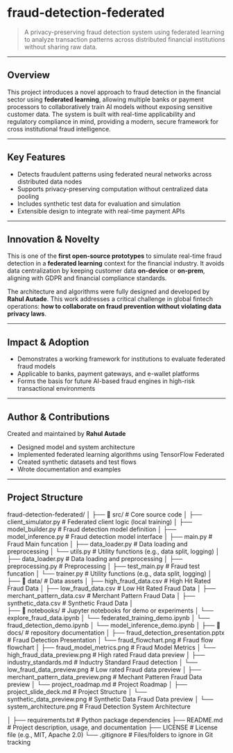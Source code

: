 # fraud-detection-federated

> A privacy-preserving fraud detection system using federated learning to analyze transaction patterns across distributed financial institutions without sharing raw data.

---

## Overview

This project introduces a novel approach to fraud detection in the financial sector using **federated learning**, allowing multiple banks or payment processors to collaboratively train AI models without exposing sensitive customer data. The system is built with real-time applicability and regulatory compliance in mind, providing a modern, secure framework for cross institutional fraud intelligence.

---

## Key Features

- Detects fraudulent patterns using federated neural networks across distributed data nodes
- Supports privacy-preserving computation without centralized data pooling
- Includes synthetic test data for evaluation and simulation
- Extensible design to integrate with real-time payment APIs

---

## Innovation & Novelty

This is one of the **first open-source prototypes** to simulate real-time fraud detection in a **federated learning** context for the financial industry. It avoids data centralization by keeping customer data **on-device** or **on-prem**, aligning with GDPR and financial compliance standards.

The architecture and algorithms were fully designed and developed by **Rahul Autade**. This work addresses a critical challenge in global fintech operations: **how to collaborate on fraud prevention without violating data privacy laws**.

---

## Impact & Adoption

-  Demonstrates a working framework for institutions to evaluate federated fraud models
-  Applicable to banks, payment gateways, and e-wallet platforms
-  Forms the basis for future AI-based fraud engines in high-risk transactional environments

---

## Author & Contributions

Created and maintained by **Rahul Autade**

- Designed model and system architecture
- Implemented federated learning algorithms using TensorFlow Federated
- Created synthetic datasets and test flows
- Wrote documentation and examples

---

## Project Structure
fraud-detection-federated/
│
├── 📁 src/                      # Core source code
│   ├── client_simulator.py      # Federated client logic (local training)
│   ├── model_builder.py         # Fraud detection model definition
│   ├── model_inference.py       # Fraud detection model interface
│   ├── main.py                  # Fraud Main funcation
│   ├── data_loader.py           # Data loading and preprocessing
│   └── utils.py                 # Utility functions (e.g., data split, logging)
│   ├── data_loader.py           # Data loading and preprocessing
│   ├── preprocessing.py         # Preprocessing
│   ├── test_main.py             # Fraud test funcation
│   └── trainer.py               # Utility functions (e.g., data split, logging)
│
├── 📁 data/                      # Data assets
│   ├── high_fraud_data.csv       # High Hit Rated Fraud Data
│   ├── low_fraud_data.csv        # Low Hit Rated Fraud Data
│   ├── merchant_pattern_data.csv # Merchant Pattern Fraud Data
│   ├── synthetic_data.csv        # Synthetic Fraud Data
│    
├── 📁 notebooks/                 # Jupyter notebooks for demo or experiments
│   └── explore_fraud_data.ipynb
│   └── federated_training_demo.ipynb
│   └── fraud_detection_demo.ipynb
│   └── model_inference_demo.ipynb
│
├── 📁 docs/                               # repository documentation
│   ├── fraud_detection_presentation.pptx  # Fraud Detection Presentation
│   └── fraud_flowchart.png                # Fraud flow flowchart
│   ├── fraud_model_metrics.png            # Fraud Model Metrics
│   └── high_fraud_data_preview.png        # High rated Fraud data preview
│   ├── industry_standards.md              # Inductry Standard Fraud detection 
│   └── low_fraud_data_preview.png         # Low rated Fraud data preview
│   ├── merchant_pattern_data_preview.png  # Mechant Patteren Fraud Data preview
│   └── project_roadmap.md                 # Project Roadmap
│   ├── project_slide_deck.md              # Project Structure
│   └── synthetic_data_preview.png         # Synthetic Data Fraud Data preview
│   └── system_architecture.png            # Fraud Detection System Architecture

│
├── requirements.txt             # Python package dependencies
├── README.md                    # Project description, usage, and documentation
├── LICENSE                      # License file (e.g., MIT, Apache 2.0)
└── .gitignore                   # Files/folders to ignore in Git tracking

